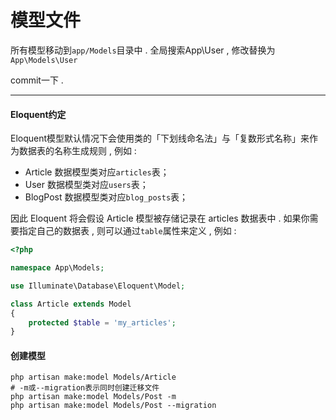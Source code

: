 # 模型文件

所有模型移动到`app/Models`目录中 . 全局搜索App\User , 修改替换为`App\Models\User`

commit一下 .

---

#### Eloquent约定

Eloquent模型默认情况下会使用类的「下划线命名法」与「复数形式名称」来作为数据表的名称生成规则 , 例如 : 

* Article 数据模型类对应`articles`表；
* User 数据模型类对应`users`表；
* BlogPost 数据模型类对应`blog_posts`表；

因此 Eloquent 将会假设 Article 模型被存储记录在 articles 数据表中 . 如果你需要指定自己的数据表 , 则可以通过`table`属性来定义 , 例如 : 

```php
<?php

namespace App\Models;

use Illuminate\Database\Eloquent\Model;

class Article extends Model
{
    protected $table = 'my_articles';
}
```

#### 创建模型

```
php artisan make:model Models/Article
# -m或--migration表示同时创建迁移文件
php artisan make:model Models/Post -m
php artisan make:model Models/Post --migration
```



